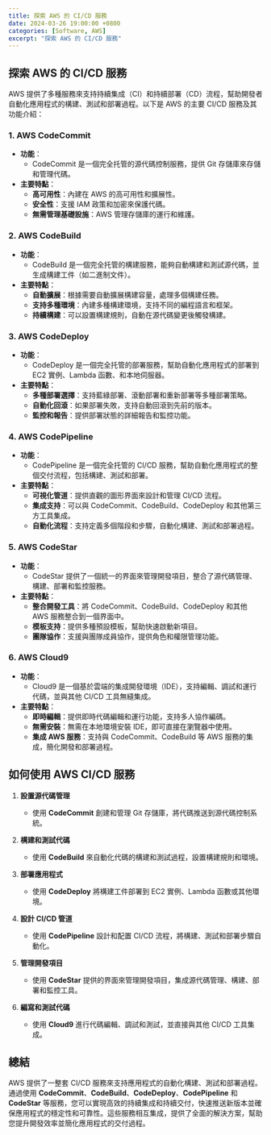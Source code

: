 ```yaml
---
title: 探索 AWS 的 CI/CD 服務
date: 2024-03-26 19:00:00 +0800
categories: [Software, AWS]
excerpt: "探索 AWS 的 CI/CD 服務"
---
```


## 探索 AWS 的 CI/CD 服務

AWS 提供了多種服務來支持持續集成（CI）和持續部署（CD）流程，幫助開發者自動化應用程式的構建、測試和部署過程。以下是 AWS 的主要 CI/CD 服務及其功能介紹：

### **1. AWS CodeCommit**
- **功能**：
  - CodeCommit 是一個完全托管的源代碼控制服務，提供 Git 存儲庫來存儲和管理代碼。
- **主要特點**：
  - **高可用性**：內建在 AWS 的高可用性和擴展性。
  - **安全性**：支援 IAM 政策和加密來保護代碼。
  - **無需管理基礎設施**：AWS 管理存儲庫的運行和維護。

### **2. AWS CodeBuild**
- **功能**：
  - CodeBuild 是一個完全托管的構建服務，能夠自動構建和測試源代碼，並生成構建工件（如二進制文件）。
- **主要特點**：
  - **自動擴展**：根據需要自動擴展構建容量，處理多個構建任務。
  - **支持多種環境**：內建多種構建環境，支持不同的編程語言和框架。
  - **持續構建**：可以設置構建規則，自動在源代碼變更後觸發構建。

### **3. AWS CodeDeploy**
- **功能**：
  - CodeDeploy 是一個完全托管的部署服務，幫助自動化應用程式的部署到 EC2 實例、Lambda 函數、和本地伺服器。
- **主要特點**：
  - **多種部署選擇**：支持藍綠部署、滾動部署和重新部署等多種部署策略。
  - **自動化回滾**：如果部署失敗，支持自動回滾到先前的版本。
  - **監控和報告**：提供部署狀態的詳細報告和監控功能。

### **4. AWS CodePipeline**
- **功能**：
  - CodePipeline 是一個完全托管的 CI/CD 服務，幫助自動化應用程式的整個交付流程，包括構建、測試和部署。
- **主要特點**：
  - **可視化管道**：提供直觀的圖形界面來設計和管理 CI/CD 流程。
  - **集成支持**：可以與 CodeCommit、CodeBuild、CodeDeploy 和其他第三方工具集成。
  - **自動化流程**：支持定義多個階段和步驟，自動化構建、測試和部署過程。

### **5. AWS CodeStar**
- **功能**：
  - CodeStar 提供了一個統一的界面來管理開發項目，整合了源代碼管理、構建、部署和監控服務。
- **主要特點**：
  - **整合開發工具**：將 CodeCommit、CodeBuild、CodeDeploy 和其他 AWS 服務整合到一個界面中。
  - **模板支持**：提供多種預設模板，幫助快速啟動新項目。
  - **團隊協作**：支援與團隊成員協作，提供角色和權限管理功能。

### **6. AWS Cloud9**
- **功能**：
  - Cloud9 是一個基於雲端的集成開發環境（IDE），支持編輯、調試和運行代碼，並與其他 CI/CD 工具無縫集成。
- **主要特點**：
  - **即時編輯**：提供即時代碼編輯和運行功能，支持多人協作編碼。
  - **無需安裝**：無需在本地環境安裝 IDE，即可直接在瀏覽器中使用。
  - **集成 AWS 服務**：支持與 CodeCommit、CodeBuild 等 AWS 服務的集成，簡化開發和部署過程。

## **如何使用 AWS CI/CD 服務**

1. **設置源代碼管理**
   - 使用 **CodeCommit** 創建和管理 Git 存儲庫，將代碼推送到源代碼控制系統。

2. **構建和測試代碼**
   - 使用 **CodeBuild** 來自動化代碼的構建和測試過程，設置構建規則和環境。

3. **部署應用程式**
   - 使用 **CodeDeploy** 將構建工件部署到 EC2 實例、Lambda 函數或其他環境。

4. **設計 CI/CD 管道**
   - 使用 **CodePipeline** 設計和配置 CI/CD 流程，將構建、測試和部署步驟自動化。

5. **管理開發項目**
   - 使用 **CodeStar** 提供的界面來管理開發項目，集成源代碼管理、構建、部署和監控工具。

6. **編寫和測試代碼**
   - 使用 **Cloud9** 進行代碼編輯、調試和測試，並直接與其他 CI/CD 工具集成。

## **總結**

AWS 提供了一整套 CI/CD 服務來支持應用程式的自動化構建、測試和部署過程。通過使用 **CodeCommit**、**CodeBuild**、**CodeDeploy**、**CodePipeline** 和 **CodeStar** 等服務，您可以實現高效的持續集成和持續交付，快速推送新版本並確保應用程式的穩定性和可靠性。這些服務相互集成，提供了全面的解決方案，幫助您提升開發效率並簡化應用程式的交付過程。
